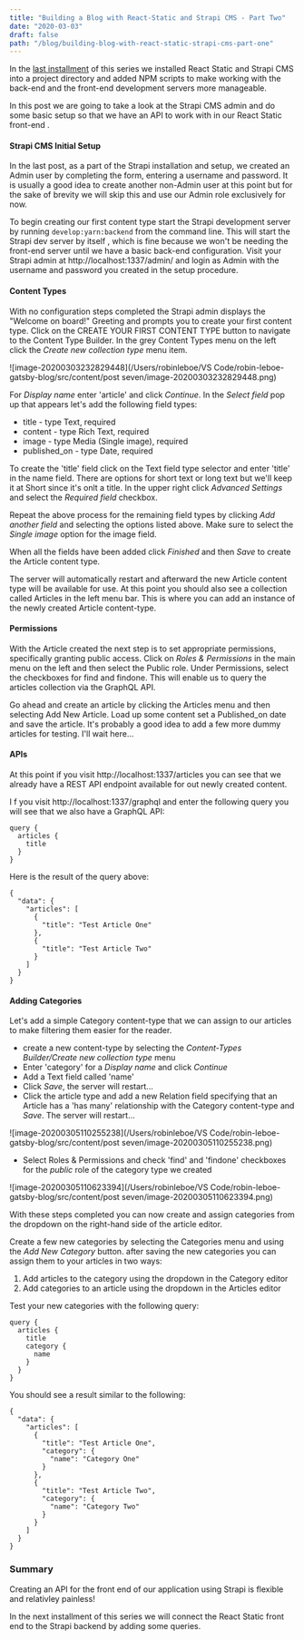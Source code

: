```yaml
---
title: "Building a Blog with React-Static and Strapi CMS - Part Two"
date: "2020-03-03"
draft: false
path: "/blog/building-blog-with-react-static-strapi-cms-part-one"
---
```


In the [last installment](https://robinleboe.me/blog/building-blog-with-react-static-strapi-cms-part-one) of this series we installed React Static and Strapi CMS into a project directory and added NPM scripts to make working with the back-end and the front-end development servers more manageable. 

In this post we are going to take a look at the Strapi CMS admin and do some basic setup so that we have an API to work with in our React Static front-end .

#### Strapi CMS Initial Setup

In the last post, as a part of the Strapi installation and setup, we created an Admin user by completing the form, entering a username and password. It is usually a good idea to create another non-Admin user at this point but for the sake of brevity we will skip this and use our Admin role exclusively for now.

To begin creating our first content type start the Strapi development server by running `develop:yarn:backend` from the command line. This will start the Strapi dev server by itself , which is fine because we won't be needing the front-end server until we have a basic back-end configuration. Visit your Strapi admin at http://localhost:1337/admin/ and login as Admin with the username and password you created in the setup procedure.

#### Content Types

With no configuration steps completed the Strapi admin displays the "Welcome on board!" Greeting and prompts you to create your first content type. Click on the CREATE YOUR FIRST CONTENT TYPE button to navigate to the Content Type Builder. In the grey Content Types menu on the left click the *Create new collection type* menu item.

![image-20200303232829448](/Users/robinleboe/VS Code/robin-leboe-gatsby-blog/src/content/post seven/image-20200303232829448.png)

For *Display name* enter 'article' and click *Continue*. In the *Select field* pop up that appears let's add the following field types:

- title - type Text, required
- content - type Rich Text, required
- image - type Media (Single image), required
- published_on - type Date, required

To create the 'title' field click on the Text field type selector and enter 'title' in the name field. There are options for short text or long text but we'll keep it at Short since it's onlt a title. In the upper right click *Advanced Settings* and select the *Required field* checkbox.

Repeat the above process for the remaining field types by clicking *Add another field* and selecting the options listed above. Make sure to select the *Single image* option for the image field.

When all the fields have been added click *Finished* and then *Save* to create the Article content type.

The server will automatically restart and afterward the new Article content type will be available for use. At this point you should also see a collection called Articles in the left menu bar. This is where you can add an instance of the newly created Article content-type.

#### Permissions

With the Article created the next step is to  set appropriate permissions, specifically granting public access. Click on *Roles & Permissions* in the main menu on the left and then select the Public role. Under Permissions, select the checkboxes for find and findone. This will enable us to query the articles collection via the GraphQL API.

Go ahead and create an article by clicking the Articles menu and then selecting Add New Article. Load up some content set a Published_on date and save the article. It's probably a good idea to add a few more dummy articles for testing. I'll wait here...

#### APIs

At this point if you visit http://localhost:1337/articles you can see that we already have a REST API endpoint available for out newly created content.

I f you visit http://localhost:1337/graphql and enter the following query you will see that we also have a GraphQL API:

```
query {
  articles {
    title
  }
}
```

Here is the result of the query above:

```
{
  "data": {
    "articles": [
      {
        "title": "Test Article One"
      },
      {
        "title": "Test Article Two"
      }
    ]
  }
}
```

#### Adding Categories

Let's add a simple Category content-type that we can assign to our articles to make filtering them easier for the reader.

- create a new content-type by selecting the *Content-Types Builder/Create new collection type* menu
- Enter 'category' for a *Display name* and click *Continue*
- Add a Text field called 'name'
- Click *Save*, the server will restart...
- Click the article type and add a new Relation field specifying that an Article has a 'has many' relationship with the Category content-type and *Save*. The server will restart...

![image-20200305110255238](/Users/robinleboe/VS Code/robin-leboe-gatsby-blog/src/content/post seven/image-20200305110255238.png)

- Select Roles & Permissions and check 'find' and 'findone' checkboxes for the *public* role of the category type we created 

![image-20200305110623394](/Users/robinleboe/VS Code/robin-leboe-gatsby-blog/src/content/post seven/image-20200305110623394.png)

With these steps completed you can now create and assign categories from the dropdown on the right-hand side of the article editor.

Create a few new categories by selecting the Categories menu and using the *Add New Category* button. after saving the new categories you can assign them to your articles in two ways:

1. Add articles to the category using the dropdown in the Category editor
2. Add categories to an article using the dropdown in the Articles editor

Test your new categories with the following query:

```
query {
  articles {
    title
    category {
      name
    }
  }
}
```

You should see a result similar to the following:

```
{
  "data": {
    "articles": [
      {
        "title": "Test Article One",
        "category": {
          "name": "Category One"
        }
      },
      {
        "title": "Test Article Two",
        "category": {
          "name": "Category Two"
        }
      }
    ]
  }
}
```



### Summary

Creating an API for the front end of our application using Strapi is flexible and relativley painless!

In the next installment of this series we will connect the React Static front end to the Strapi backend by adding some queries.